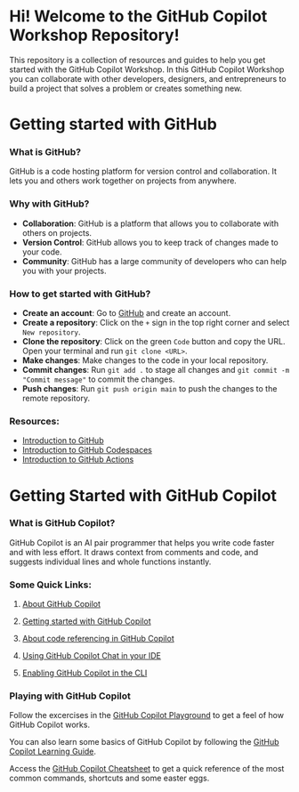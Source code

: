 # Hi! Welcome to the GitHub Copilot Workshop Repository!

This repository is a collection of resources and guides to help you get started with the GitHub Copilot Workshop. In this GitHub Copilot Workshop you can collaborate with other developers, designers, and entrepreneurs to build a project that solves a problem or creates something new.

# Getting started with GitHub

### What is GitHub?
GitHub is a code hosting platform for version control and collaboration. It lets you and others work together on projects from anywhere.

### Why with GitHub?
- **Collaboration**: GitHub is a platform that allows you to collaborate with others on projects.
- **Version Control**: GitHub allows you to keep track of changes made to your code.
- **Community**: GitHub has a large community of developers who can help you with your projects.

### How to get started with GitHub?
- **Create an account**: Go to [GitHub](https://github.com/) and create an account.
- **Create a repository**: Click on the `+` sign in the top right corner and select `New repository`.
- **Clone the repository**: Click on the green `Code` button and copy the URL. Open your terminal and run `git clone <URL>`.
- **Make changes**: Make changes to the code in your local repository.
- **Commit changes**: Run `git add .` to stage all changes and `git commit -m "Commit message"` to commit the changes.
- **Push changes**: Run `git push origin main` to push the changes to the remote repository.

### Resources:
- [Introduction to GitHub](https://github.com/skills/introduction-to-github)
- [Introduction to GitHub Codespaces](https://github.blog/2023-02-22-a-beginners-guide-to-learning-to-code-with-github-codespaces/)
- [Introduction to GitHub Actions](https://docs.github.com/en/actions)

# Getting Started with GitHub Copilot

### What is GitHub Copilot?
GitHub Copilot is an AI pair programmer that helps you write code faster and with less effort. It draws context from comments and code, and suggests individual lines and whole functions instantly.

### Some Quick Links:

1. [About GitHub Copilot](https://docs.github.com/en/copilot/about-github-copilot)

2. [Getting started with GitHub Copilot](https://docs.github.com/en/copilot/using-github-copilot/getting-started-with-github-copilot)

3. [About code referencing in GitHub Copilot](https://docs.github.com/en/copilot/using-github-copilot/finding-public-code-that-matches-github-copilot-suggestions)

4. [Using GitHub Copilot Chat in your IDE](https://docs.github.com/en/copilot/github-copilot-chat/using-github-copilot-chat-in-your-ide)

5. [Enabling GitHub Copilot in the CLI](https://docs.github.com/en/copilot/github-copilot-in-the-cli/enabling-github-copilot-in-the-cli)

### Playing with GitHub Copilot

Follow the excercises in the [GitHub Copilot Playground](./GitHub%20Copilot%20Playground/) to get a feel of how GitHub Copilot works.

You can also learn some basics of GitHub Copilot by following the [GitHub Copilot Learning Guide](./Resources/Learning%20some%20of%20GitHub%20Copilot%20features.ipynb).

Access the [GitHub Copilot Cheatsheet](./Resources/GHCP%20Cheatsheet.md) to get a quick reference of the most common commands, shortcuts and some easter eggs.
